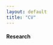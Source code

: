 ```yaml
---
layout: default
title: "CV"
---
```


#### Research
<!---
<table class="table table-striped">
  <thead>
    <tr>
      <th style="width:15%" scope="col">Time</th>
      <th scope="col">Position</th>
      <th scope="col">Institution</th>
      <th scope="col">Lab</th>
    </tr>
  </thead>
  <tbody>
    <tr>
      <th scope="row">2020.11 - Now</th>
      <td>Postdoc Fellow</td>
      <td>Dana-Farber Cancer Institute, USA</td>
      <td>Prof. Brian Wolpin and Prof. Kimmie Ng Lab</td>
    </tr>
    <tr>
      <th scope="row">2020.5 - 2020.10</th>
      <td>Postdoc Fellow</td>
      <td>Karolinska Institutet, Sweden</td>
      <td>Prof. Kamila Czene Lab</td>
    </tr>
  </tbody>
</table>


#### Education
<table class="table table-striped">
  <thead>
    <tr>
      <th style="width:15%" scope="col">Time</th>
      <th scope="col">University</th>
      <th scope="col">Department</th>
      <th scope="col">Topic</th>
    </tr>
  </thead>
  <tbody>
    <tr>
      <th scope="row">2016.3 - 2020.3</th>
      <td>Karolinska Institutet ·Sweden</td>
      <td>Karolinska Institutet ·Sweden</td>
      <td>PhD in Medicine</td>
    </tr>
    <tr>
      <th scope="row">2019.2 - 2019.8</th>
      <td>Harvard University ·USA</td>
      <td>T.H. Chan School of Public Health</td>
      <td>Exchange Study</td>
    </tr>
    <tr>
      <th scope="row">2013.9 - 2015.9</th>
      <td>Wuhan University ·China</td>
      <td>Zhongnan Hospital</td>
      <td>Specialization in Oncology</td>
    </tr>
    <tr>
      <th scope="row">2012.9 - 2013.2</th>
      <td>Lorraine University ·France</td>
      <td>Lorraine Institute of Oncology</td>
      <td>Clinical Internship</td>
    </tr>
    <tr>
      <th scope="row">2008.9 - 2013.6</th>
      <td>Wuhan University ·China</td>
      <td>School of Basic Medical Sciences</td>
      <td>MD Education</td>
    </tr>
  </tbody>
</table>


#### Awarded Grants
<table class="table table-striped" style="width:60%">
  <thead>
    <tr>
      <th style="width:25%" scope="col">Time</th>
      <th scope="col">Award</th>
    </tr>
  </thead>
  <tbody>
    <tr>
      <th scope="row">2022.1 - 2024.12</th>
      <td>Vetenskapsrådet International Postdoc Grant Award</td>
    </tr>
    <tr>
      <th scope="row">2021.9 - 2022.8</th>
      <td>Bob Parsons Fellowship</td>
    </tr>
    <tr>
      <th scope="row">2021.8</th>
      <td>World Congress of Epidemiology 2021 Bursary Award </td>
    </tr>
    <tr>
      <th scope="row">2019.4</th>
      <td>Erik and Edith Fernström Foundation for Medical Research </td>
    </tr>
    <tr>
      <th scope="row">2019.3</th>
      <td>Karolinska Institutet travel grant </td>
    </tr>
    <tr>
      <th scope="row">2018.12</th>
      <td>Svenska Läkaresällskapet travel grant for short-term study aboard </td>
    </tr>
    <tr>
      <th scope="row">2018.10</th>
      <td>Radiumhemmet travel grant  </td>
    </tr>
    <tr>
      <th scope="row">2018.6</th>
      <td>Robert Lundberg Memorial Foundation research grant</td>
    </tr>
    <tr>
      <th scope="row">2018.5</th>
      <td>Karolinska Institutet travel grant</td>
    </tr>
    <tr>
      <th scope="row">2017.9</th>
      <td>Radiumhemmet travel grant </td>
    </tr>
    <tr>
      <th scope="row">2017.5</th>
      <td>MMK Best Poster Award</td>
    </tr>
    <tr>
      <th scope="row">2017.5</th>
      <td>Radiumhemmet travel grant</td>
    </tr>
    <tr>
      <th scope="row">2017.1</th>
      <td>Svenska Läkaresällskapet travel grant </td>
    </tr>
    <tr>
      <th scope="row">2014.12</th>
      <td>Outstanding Student Scholarship</td>
    </tr>
    <tr>
      <th scope="row">2009.10</th>
      <td>Excellent Completion Award of Scientific Research Program for Undergraduates </td>
    </tr>
  </tbody>
</table>

#### Scientific Appointments

<table class="table table-striped">
  <thead>
    <tr>
      <th style="width:15%" scope="col">Time</th>
      <th scope="col">Role</th>
      <th scope="col">Appointments</th>
    </tr>
  </thead>
  <tbody>
    <tr>
      <th scope="row">2023.9 - </th>
      <td>Member</td>
      <td>NIH Early Detection Research Network (EDRN) - Early Career Working Group</td>
    </tr>
    <tr>
      <th scope="row">2022.12 - </th>
      <td>Member</td>
      <td>NIH Pancreatic Cancer Detection Consortium (PCDC) - Biostatistics Working Group</td>
    </tr>
    <tr>
      <th scope="row">2022.10 - </th>
      <td>Member</td>
      <td>American Society for Nutrition (ASN) </td>
    </tr>
    <tr>
      <th scope="row">2021.11 - </th>
      <td>Associate member</td>
      <td>American Association for Cancer Research (AACR)</td>
    </tr>
    <tr>
      <th scope="row">2021.4 - </th>
      <td>Member</td>
      <td>American College of Gastroenterology (ACG)</td>
    </tr>
    <tr>
      <th scope="row">2019.2 - </th>
      <td>Member</td>
      <td>American Society of Clinical Oncology (ASCO)</td>
    </tr>
    <tr>
      <th scope="row">2017.3 - </th>
      <td>Member</td>
      <td>International Epidemiological Association (IEA)</td>
    </tr>
    <tr>
      <th scope="row">2017.1 - </th>
      <td>Member</td>
      <td>Swedish Medical Association (SMA)</td>
    </tr>
  </tbody>
</table>

#### Scientific Appointments
<table class="table table-striped">
  <thead>
    <tr>
      <th style="width:15%" scope="col">Time</th>
      <th style="width:15%" scope="col">Role</th>
      <th scope="col">Journal</th>
    </tr>
  </thead>
  <tbody>
    <tr>
      <th scope="row">2023.7 - </th>
      <td>Editor</td>
      <td>Frontiers In Oncology - Cancer Epidemiology and Prevention</td>
    </tr>
    <tr>
      <th scope="row">2023.7 - </th>
      <td>Guest editor</td>
      <td>Frontiers in Molecular Biosciences - Cancer of the Upper Gastrointestinal Tract: Novel Targets for Prevention, Diagnosis, and Treatment</td>
    </tr>
    <tr>
      <th scope="row">2023.5 - </th>
      <td>Editor</td>
      <td>Frontiers in Public Health - Infectious Diseases: Epidemiology and Prevention</td>
    </tr>
    <tr>
      <th scope="row">2022.4 - 2022.11 </th>
      <td>Guest editor</td>
      <td>Disease Biomarkers - High Resolution Omics for Biomarker Discovery</td>
    </tr>
    <tr>
      <th scope="row"></th>
      <td>Peer reviewer</td>
      <td>The Lancet; The BMJ; Gut; American Journal of Gastroenterology; The Lancet Reginal Health - Europe; Journal of Internal Medicine; British Journal of Cancer; International Journal of Cancer; Cancers; Frontiers in Medicine; Cancer Epidemiology, Biomarkers & Prevention; Nutrition and Cancer; Current Problems in Cancer; World Journal of Gastrointestinal Oncology; World Journal of Gastroenterology; Cancer Epidemiology; Journal of Epidemiology and Community Health; Journal of Applied Microbiology; Cancer Communications; Cancer Management and Research; OncoTargets and Therapy</td>
    </tr>
  </tbody>
</table>

-->
